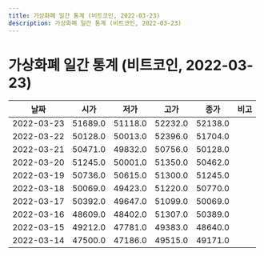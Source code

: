 ```yaml
---
title: 가상화폐 일간 통계 (비트코인, 2022-03-23)
description: 가상화폐 일간 통계 (비트코인, 2022-03-23)
---
```


가상화폐 일간 통계 (비트코인, 2022-03-23)
===

|날짜|시가|저가|고가|종가|비고|
|--|--|--|--|--|--|
|2022-03-23|51689.0|51118.0|52232.0|52138.0|    |
|2022-03-22|50128.0|50013.0|52396.0|51704.0|    |
|2022-03-21|50471.0|49832.0|50756.0|50128.0|    |
|2022-03-20|51245.0|50001.0|51350.0|50462.0|    |
|2022-03-19|50736.0|50615.0|51300.0|51245.0|    |
|2022-03-18|50069.0|49423.0|51220.0|50770.0|    |
|2022-03-17|50392.0|49647.0|51099.0|50069.0|    |
|2022-03-16|48609.0|48402.0|51307.0|50389.0|    |
|2022-03-15|49212.0|47781.0|49383.0|48640.0|    |
|2022-03-14|47500.0|47186.0|49515.0|49171.0|    |
